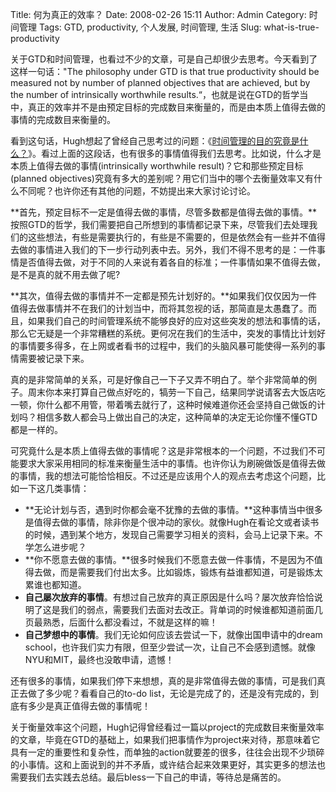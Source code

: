 Title: 何为真正的效率？
Date: 2008-02-26 15:11
Author: Admin
Category: 时间管理
Tags: GTD, productivity, 个人发展, 时间管理, 生活
Slug: what-is-true-productivity

关于GTD和时间管理，也看过不少的文章，可是自己却很少去思考。今天看到了这样一句话："The
philosophy under GTD is that true productivity should be measured not by
number of planned objectives that are achieved, but by the number of
intrinsically worthwhile
results.“，也就是说在GTD的哲学当中，真正的效率并不是由预定目标的完成数目来衡量的，而是由本质上值得去做的事情的完成数目来衡量的。  
  
看到这句话，Hugh想起了曾经自己思考过的问题：《[时间管理的目的究竟是什么？][]》。看过上面的这段话，也有很多的事情值得我们去思考。比如说，什么才是本质上值得去做的事情(intrinsically
worthwhile result)？它和那些预定目标(planned
objectives)究竟有多大的差别呢？用它们当中的哪个去衡量效率又有什么不同呢？也许你还有其他的问题，不妨提出来大家讨论讨论。  
  
**首先，预定目标不一定是值得去做的事情，尽管多数都是值得去做的事情。**按照GTD的哲学，我们需要把自己所想到的事情都记录下来，尽管我们去处理我们的这些想法，有些是需要执行的，有些是不需要的，但是依然会有一些并不值得去做的事情进入我们的下一步行动列表中去。另外，我们不得不思考的是：一件事情是否值得去做，对于不同的人来说有着各自的标准；一件事情如果不值得去做，是不是真的就不用去做了呢?  
  
**其次，值得去做的事情并不一定都是预先计划好的。**如果我们仅仅因为一件值得去做事情并不在我们的计划当中，而将其忽视的话，那简直是太愚蠢了。而且，如果我们自己的时间管理系统不能够良好的应对这些突发的想法和事情的话，那么它无疑是一个非常糟糕的系统。更何况在我们的生活中，突发的事情比计划好的事情要多得多，在上网或者看书的过程中，我们的头脑风暴可能使得一系列的事情需要被记录下来。  
  
真的是非常简单的关系，可是好像自己一下子又弄不明白了。举个非常简单的例子。周末你本来打算自己做点好吃的，犒劳一下自己，结果同学说请客去大饭店吃一顿，你什么都不用管，带着嘴去就行了，这种时候难道你还会坚持自己做饭的计划吗？相信多数人都会马上做出自己的决定，这种简单的决定无论你懂不懂GTD都是一样的。  
  
可究竟什么是本质上值得去做的事情呢？这是非常根本的一个问题，不过我们不可能要求大家采用相同的标准来衡量生活中的事情。也许你认为刷碗做饭是值得去做的事情，我的想法可能恰恰相反。不过还是应该用个人的观点去考虑这个问题，比如一下这几类事情：  

-   **无论计划与否，遇到时你都会毫不犹豫的去做的事情。**这种事情当中很多是值得去做的事情，除非你是个很冲动的家伙。就像Hugh在看论文或者读书的时候，遇到某个地方，发现自己需要学习相关的资料，会马上记录下来。不学怎么进步呢？
-   **你不愿意去做的事情。**很多时候我们不愿意去做一件事情，不是因为不值得去做，而是需要我们付出太多。比如锻炼，锻炼有益谁都知道，可是锻炼太累谁也都知道。
-   **自己屡次放弃的事情**。有想过自己放弃的真正原因是什么吗？屡次放弃恰恰说明了这是我们的弱点，需要我们去面对去改正。背单词的时候谁都知道前面几页最熟悉，后面什么都没看过，不就是这样的嘛！
-   **自己梦想中的事情**。我们无论如何应该去尝试一下，就像出国申请中的dream
    school，也许我们实力有限，但至少尝试一次，让自己不会感到遗憾。就像NYU和MIT，最终也没敢申请，遗憾！

还有很多的事情，如果我们停下来想想，真的是非常值得去做的事情，可是我们真正去做了多少呢？看看自己的to-do
list，无论是完成了的，还是没有完成的，到底有多少是真正值得去做的事情呢！  
  
关于衡量效率这个问题，Hugh记得曾经看过一篇以project的完成数目来衡量效率的文章，毕竟在GTD的基础上，如果我们把事情作为project来对待，那意味着它具有一定的重要性和复杂性，而单独的action就要差的很多，往往会出现不少琐碎的小事情。这和上面说到的并不矛盾，或许结合起来效果更好，其实更多的想法也需要我们去实践去总结。最后bless一下自己的申请，等待总是痛苦的。  

</p>

  [时间管理的目的究竟是什么？]: http://www.quhuashuai.com/2007/11/the-aim-of-time-management/
